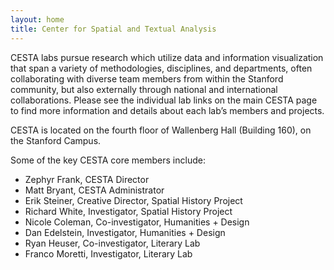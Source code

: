 ```yaml
---
layout: home
title: Center for Spatial and Textual Analysis
---
```


CESTA labs pursue research which utilize data and information visualization that span a variety of methodologies, disciplines, and departments, often collaborating with diverse team members from within the Stanford community, but also externally through national and international collaborations. Please see the individual lab links on the main CESTA page to find more information and details about each lab’s members and projects.</p>

CESTA is located on the fourth floor of Wallenberg Hall (Building 160), on the Stanford Campus.

Some of the key CESTA core members include:

* Zephyr Frank, CESTA Director
* Matt Bryant, CESTA Administrator
* Erik Steiner, Creative Director, Spatial History Project
* Richard White, Investigator, Spatial History Project
* Nicole Coleman, Co-investigator, Humanities + Design
* Dan Edelstein, Investigator, Humanities + Design
* Ryan Heuser, Co-investigator, Literary Lab
* Franco Moretti, Investigator, Literary Lab
